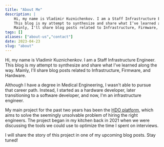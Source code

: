 ```yaml
---
title: "About Me"
description: |
    Hi, my name is Vladimir Kuznichenkov. I am a Staff Infrastructure Engineer.
    This blog is my attempt to synthesize and share what I’ve learned along the way.
    Mainly, I'll share blog posts related to Infrastructure, Firmware, and Hardware.
tags: []
aliases: ["about-us","contact"]
date: 2023-04-23
slug: "about"
---
```



Hi, my name is Vladimir Kuznichenkov. I am a Staff Infrastructure Engineer.
This blog is my attempt to synthesize and share what I’ve learned along the way.
Mainly, I'll share blog posts related to Infrastructure, Firmware, and Hardware.

Although I have a degree in Medical Engineering, I wasn't able to pursue that career path.
Instead, I started as a hardware developer, later transitioning to a software developer,
and now, I'm an infrastructure engineer.

My main project for the past two years has been the [HDO platform](https://hdo.ee), which aims to solve
the seemingly unsolvable problem of hiring the right engineers. The project began in my kitchen back in 2021
when we were discussing the tools we could use to optimize the time I spent on interviews.

I will share the story of this project in one of my upcoming blog posts. Stay tuned!

